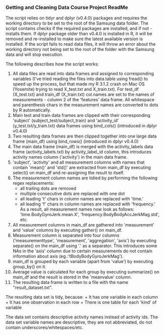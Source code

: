 ### Getting and Cleaning Data Course Project ReadMe


The script relies on tidyr and dplyr (v0.4.0) packages and requires the working directory to be set to the root of the Samsung data folder. The script contains checks if the required packages are installed, and if not - installs them. If dplyr package older than v0.4.0 is installed in R, it will be removed and re-installed to make sure the latest available version is installed.
If the script fails to read data files, it will throw an error about the working directory not being set to the root of the folder with the Samsung data and will stop execution.

The following describes how the script works:
1. All data files are read into data frames and assigned to corresponding variables (I've tried reading the files into data.table using fread() to speed up the process, but that made my R 3.1.2 crash on Mac OS (Yosemite) trying to read X_test.txt and X_train.txt). For test_df (X_test.txt) and train_df (X_train.txt) col.names are set to the names of measurements - column 2 of the 'features' data frame. All whitespace and parenthesis chars in the measurement names are converted to dots by R automatically.
2. Main test and train data frames are clipped with their corresponding 'subject' (subject_test/subject_train) and 'activity_id' (y_test.txt/y_train.txt) data frames using bind_cols() (introduced in dplyr v0.4.0)
3. Two resulting data frames are then clipped together into one large data frame (main_df) using bind_rows() (introduced in dplyr v0.4.0)
4. The main data frame (main_df) is merged with the activity_labels data frame (activity_labels.txt) by activity_label_id column, this introduces activity names column ('activity') in the main data frame.
5. 'subject', 'activity' and all measurement columns with names that contain 'mean()' and 'std()' are extracted from main_df by executing select() on main_df and re-assigning the result to itself.
6. The measurement column names are tidied by performing the following regex replacements:
	+ all trailing dots are removed
	+ multiple consecutive dots are replaced with one dot
	+ all leading 't' chars in column names are replaced with 'time.'
	+ all leading 'f' chars in column names are replaced with 'frequency.'
As a result, all measurement names now look as follows: 'time.BodyGyroJerk.mean.X', 'frequency.BodyBodyAccJerkMag.std', etc.
7. All measurement columns in main_df are gathered into 'measurement' and 'value' columns by executing gather() on main_df.
8. Measurement column is separated into four columns ('measurementtype', 'measurement', 'aggregation', 'axis') by executing separate() on the main_df using '.' as a separator. This introduces some NAs in the 'axis' column due to certain measurements do not contain information about axis (eg.:'tBodyBodyGyroJerkMag').
9. main_df is grouped by each variable (apart from 'value') by executing group_by() on it.
10. Average value is calculated for each group by executing summarize() on main_df and the result is stored in the 'meanvalue' column.
11. The resulting data frame is written to a file with the name "result_dataset.txt".

The resulting data set is tidy, because:
	+ It has one variable in each column
	+ It has one observation in each row
	+ There is one table for each 'kind' of variable

The data set contains descriptive activity names instead of activity ids. The data set variable names are descriptive, they are not abbreviated, do not contain underscores/whitespaces/etc.
